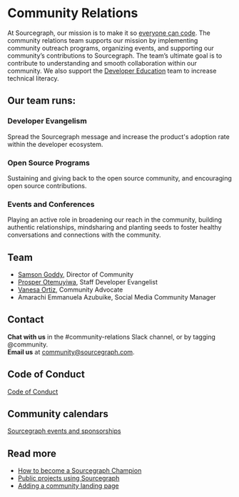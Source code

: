 # Community Relations

At Sourcegraph, our mission is to make it so [everyone can code](../direction/index.md#purpose). The community relations team supports our mission by implementing community outreach programs, organizing events, and supporting our community’s contributions to Sourcegraph. The team’s ultimate goal is to contribute to understanding and smooth collaboration within our community. We also support the [Developer Education](./education/index.md) team to increase technical literacy.

## Our team runs:

### Developer Evangelism

Spread the Sourcegraph message and increase the product's adoption rate within the developer ecosystem.

### Open Source Programs

Sustaining and giving back to the open source community, and encouraging open source contributions.

### Events and Conferences

Playing an active role in broadening our reach in the community, building authentic relationships, mindsharing and planting seeds to foster healthy conversations and connections with the community.

## Team

- [Samson Goddy](../company/team/index.md#samson-goddy-he-him), Director of Community
- [Prosper Otemuyiwa](../company/team/index.md#prosper-otemuyiwa-he-him), Staff Developer Evangelist
- [Vanesa Ortiz](../company/team/index.md#vanesa-ortiz-she-her), Community Advocate
- Amarachi Emmanuela Azubuike, Social Media Community Manager

## Contact

**Chat with us** in the #community-relations Slack channel, or by tagging @community. <br/>
**Email us** at [community@sourcegraph.com](mailto:community@sourcegraph.com).

## Code of Conduct

[Code of Conduct](community-code-of-conduct.md)

## Community calendars

[Sourcegraph events and sponsorships](https://calendar.google.com/calendar/u/0?cid=Y184bnRwamprbjI0Y3IzY2g2NTY2dHQyNTNmc0Bncm91cC5jYWxlbmRhci5nb29nbGUuY29t)

## Read more

- [How to become a Sourcegraph Champion](./becoming_a_sourcegraph_champion.md)
- [Public projects using Sourcegraph](./public_projects_using_sourcegraph.md)
- [Adding a community landing page](./oss_community_pages.md)
